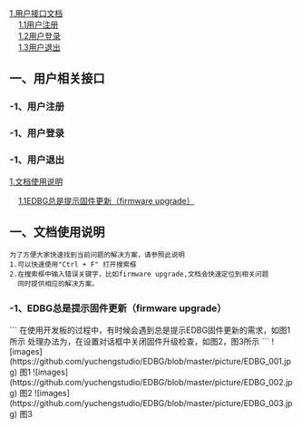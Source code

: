[1.用户接口文档](#1)  
 &nbsp; &nbsp; [ 1.1用户注册](#1.1)  
 &nbsp; &nbsp; [ 1.2用户登录](#1.2)  
 &nbsp; &nbsp; [ 1.3用户退出](#1.3)  
 
<h2 id='1'>一、用户相关接口</h2>
<h3 id='1.1'>-1、用户注册</h3>

<h3 id='1.2'>-1、用户登录</h3>

<h3 id='1.3'>-1、用户退出</h3>


[1.文档使用说明](#1) 

  &nbsp; &nbsp; [ 1.1EDBG总是提示固件更新（firmware upgrade）](#1.1)  




<h2 id='1'>一、文档使用说明</h2>

```
为了方便大家快速找到当前问题的解决方案，请参照此说明
1.可以快速使用"Ctrl + F" 打开搜索框
2.在搜索框中输入错误关键字，比如firmware upgrade,文档会快速定位到相关问题
  同时提供相应的解决方案。
```

<h3 id='1.1'>-1、EDBG总是提示固件更新（firmware upgrade）</h3>
```
在使用开发板的过程中，有时候会遇到总是提示EDBG固件更新的需求，如图1所示
处理办法为，在设置对话框中关闭固件升级检查，如图2，图3所示
```
![images](https://github.com/yuchengstudio/EDBG/blob/master/picture/EDBG_001.jpg)
                                    图1
![images](https://github.com/yuchengstudio/EDBG/blob/master/picture/EDBG_002.jpg)
                                    图2
![images](https://github.com/yuchengstudio/EDBG/blob/master/picture/EDBG_003.jpg)
                                    图3
